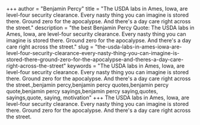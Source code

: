 +++
author = "Benjamin Percy"
title = "The USDA labs in Ames, Iowa, are level-four security clearance. Every nasty thing you can imagine is stored there. Ground zero for the apocalypse. And there's a day care right across the street."
description = "the best Benjamin Percy Quote: The USDA labs in Ames, Iowa, are level-four security clearance. Every nasty thing you can imagine is stored there. Ground zero for the apocalypse. And there's a day care right across the street."
slug = "the-usda-labs-in-ames-iowa-are-level-four-security-clearance-every-nasty-thing-you-can-imagine-is-stored-there-ground-zero-for-the-apocalypse-and-theres-a-day-care-right-across-the-street"
keywords = "The USDA labs in Ames, Iowa, are level-four security clearance. Every nasty thing you can imagine is stored there. Ground zero for the apocalypse. And there's a day care right across the street.,benjamin percy,benjamin percy quotes,benjamin percy quote,benjamin percy sayings,benjamin percy saying,quotes, sayings,quote, saying, motivation"
+++
The USDA labs in Ames, Iowa, are level-four security clearance. Every nasty thing you can imagine is stored there. Ground zero for the apocalypse. And there's a day care right across the street.
